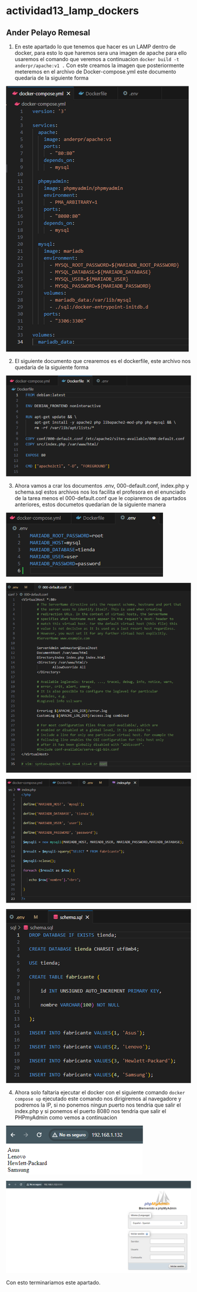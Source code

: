 # actividad13_lamp_dockers
## Ander Pelayo Remesal

1. En este apartado lo que tenemos que hacer es un LAMP dentro de docker, para esto lo que haremos sera una imagen de apache para ello usaremos el comando que veremos a continuacion `docker build -t anderpr/apache:v1 .` Con este creamos la imagen que posteriormente meteremos en el archivo de Docker-compose.yml este documento quedaria de la siguiente forma   

![Image](img/docker_compose.png)   

2. El siguiente documento que crearemos es el dockerfile, este archivo nos quedaria de la siguiente forma   

![Image](img/dockerfile.png)   

3. Ahora vamos a crar los documentos .env, 000-default.conf, index.php y schema.sql estos archivos nos los facilita el profesora en el enunciado de la tarea menos el 000-default.conf que le copiaremos de apartados anteriores, estos documetos quedarian de la siguiente manera   

![Image](img/env.png)   

![Image](img/000-default.png)   

![Image](img/indexphp.png)   

![Image](img/schema.png)   

4. Ahora solo faltaria ejecutar el docker con el siguiente comando `docker compose up` ejecutado este comando nos dirigiremos al navegadore y podremos la IP, si no ponemos ningun puerto nos tendria que salir el index.php y si ponemos el puerto 8080 nos tendria que salir el PHPmyAdmin como vemos a continuacion   

![Image](img/1.png)

![Image](img/2.png)   

Con esto terminariamos este apartado.